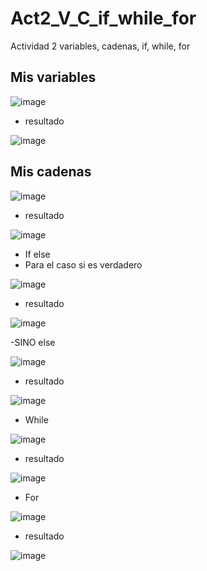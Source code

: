 # Act2_V_C_if_while_for
Actividad 2 variables, cadenas, if, while, for

## Mis variables
![image](https://github.com/user-attachments/assets/0c307f60-eed6-43b5-885e-9e66b62a2357)

- resultado

 ![image](https://github.com/user-attachments/assets/4f90e54e-ad18-48c3-8de4-09f32328687e)

## Mis cadenas
![image](https://github.com/user-attachments/assets/6ab501c7-cb8f-4ce8-bf3c-9b8c2c2944b3)

- resultado

![image](https://github.com/user-attachments/assets/bdd5bbd2-3106-46ec-9bd5-15c080eb96b6)

- If else
- Para el caso si es verdadero

![image](https://github.com/user-attachments/assets/585f0163-ec32-49f6-946f-cb13b0666c77)

- resultado

![image](https://github.com/user-attachments/assets/5f47e5ae-6e35-4e19-8ccf-de09f1d15b2c)

-SINO else

![image](https://github.com/user-attachments/assets/bbe65fe3-7585-4a0e-8fd5-4ba70b3dd80a)

- resultado

![image](https://github.com/user-attachments/assets/79fb5ca1-b771-4d27-90b4-4bc0c39df434)

- While

![image](https://github.com/user-attachments/assets/9ca77e6d-33b0-4a60-aa69-611665f15e98)

- resultado

![image](https://github.com/user-attachments/assets/5c7ac509-342a-41c1-a556-87d049eaadad)

- For

![image](https://github.com/user-attachments/assets/10addfa8-2c9d-40e5-b580-e2b40375a683)

- resultado

![image](https://github.com/user-attachments/assets/209a5264-84d6-4be4-a5fe-ed2372438e6e)





